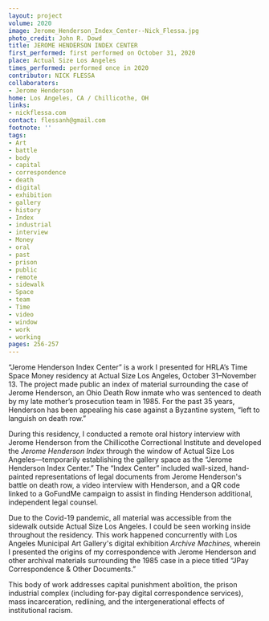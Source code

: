 ```yaml
---
layout: project
volume: 2020
image: Jerome_Henderson_Index_Center--Nick_Flessa.jpg
photo_credit: John R. Dowd
title: JEROME HENDERSON INDEX CENTER
first_performed: first performed on October 31, 2020
place: Actual Size Los Angeles
times_performed: performed once in 2020
contributor: NICK FLESSA
collaborators:
- Jerome Henderson
home: Los Angeles, CA / Chillicothe, OH
links:
- nickflessa.com
contact: flessanh@gmail.com
footnote: ''
tags:
- Art
- battle
- body
- capital
- correspondence
- death
- digital
- exhibition
- gallery
- history
- Index
- industrial
- interview
- Money
- oral
- past
- prison
- public
- remote
- sidewalk
- Space
- team
- Time
- video
- window
- work
- working
pages: 256-257
---
```

“Jerome Henderson Index Center” is a work I presented for HRLA’s Time Space Money residency at Actual Size Los Angeles, October 31–November 13. The project made public an index of material surrounding the case of Jerome Henderson, an Ohio Death Row inmate who was sentenced to death by my late mother’s prosecution team in 1985. For the past 35 years, Henderson has been appealing his case against a Byzantine system, “left to languish on death row.”

During this residency, I conducted a remote oral history interview with Jerome Henderson from the Chillicothe Correctional Institute and developed the *Jerome Henderson Index* through the window of Actual Size Los Angeles—temporarily establishing the gallery space as the “Jerome Henderson Index Center.” The “Index Center” included wall-sized, hand-painted representations of legal documents from Jerome Henderson's battle on death row, a video interview with Henderson, and a QR code linked to a GoFundMe campaign to assist in finding Henderson additional, independent legal counsel. 

Due to the Covid-19 pandemic, all material was accessible from the sidewalk outside Actual Size Los Angeles. I could be seen working inside throughout the residency. This work happened concurrently with Los Angeles Municipal Art Gallery's digital exhibition *Archive Machines*, wherein I presented the origins of my correspondence with Jerome Henderson and other archival materials surrounding the 1985 case in a piece titled “JPay Correspondence & Other Documents.” 

This body of work addresses capital punishment abolition, the prison industrial complex (including for-pay digital correspondence services), mass incarceration, redlining, and the intergenerational effects of institutional racism.